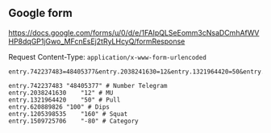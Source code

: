 
## Google form

https://docs.google.com/forms/u/0/d/e/1FAIpQLSeEomm3cNsaDCmhAfWVHP8dqGP1jGwo_MFcnEsEj2tRyLHcyQ/formResponse

Request Content-Type: `application/x-www-form-urlencoded`

```
entry.742237483=48405377&entry.2038241630=12&entry.1321964420=50&entry.620889826=100&entry.1205398535=160&entry.1509725706=-80&dlut=1704191638643&entry.1509725706_sentinel=&fvv=1&partialResponse=%5Bnull%2Cnull%2C%225667717789054114695%22%5D&pageHistory=0&fbzx=5667717789054114695
```

```
entry.742237483	"48405377" # Number Telegram
entry.2038241630	"12" # MU
entry.1321964420	"50" # Pull
entry.620889826	"100" # Dips
entry.1205398535	"160" # Squat
entry.1509725706	"-80" # Category
```